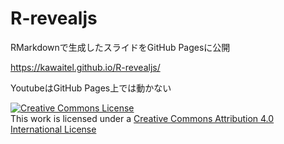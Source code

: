 # R-revealjs

RMarkdownで生成したスライドをGitHub Pagesに公開

  
https://kawaitel.github.io/R-revealjs/

YoutubeはGitHub Pages上では動かない

<a rel="license" href="http://creativecommons.org/licenses/by/4.0/"><img alt="Creative Commons License" style="border-width:0" src="https://i.creativecommons.org/l/by/4.0/88x31.png" /></a><br />This work is licensed under a <a rel="license" href="http://creativecommons.org/licenses/by/4.0/">Creative Commons Attribution 4.0 International License</a>
